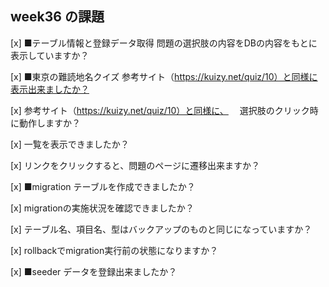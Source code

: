 ## week36 の課題

[x] ■テーブル情報と登録データ取得
問題の選択肢の内容をDBの内容をもとに表示していますか？

[x] ■東京の難読地名クイズ
参考サイト（https://kuizy.net/quiz/10）と同様に表示出来ましたか？

[x] 参考サイト（https://kuizy.net/quiz/10）と同様に、
　選択肢のクリック時に動作しますか？
 
[x] 一覧を表示できましたか？			

[x] リンクをクリックすると、問題のページに遷移出来ますか？	

[x] ■migration
テーブルを作成できましたか？

[x] migrationの実施状況を確認できましたか？		

[x] テーブル名、項目名、型はバックアップのものと同じになっていますか？			

[x] rollbackでmigration実行前の状態になりますか？				

[x] ■seeder
データを登録出来ましたか？		
